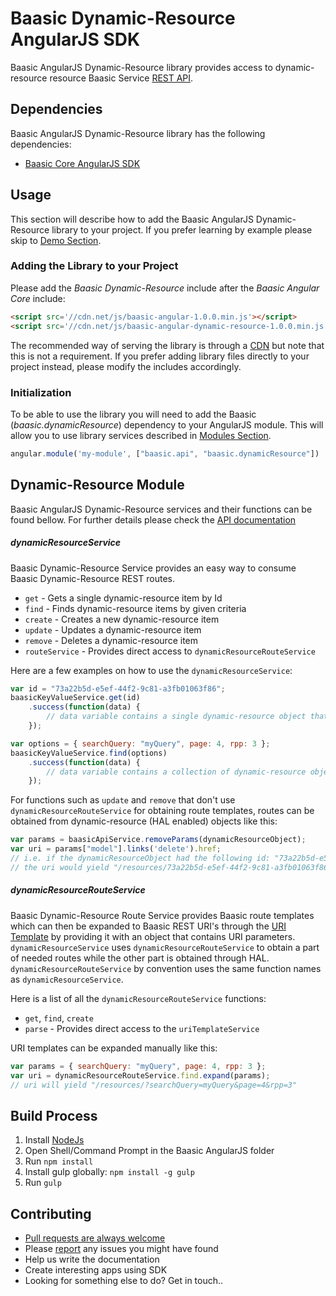 # Baasic Dynamic-Resource AngularJS SDK

Baasic AngularJS Dynamic-Resource library provides access to dynamic-resource resource Baasic Service [REST API](https://api.baasic.com).

## Dependencies

Baasic AngularJS Dynamic-Resource library has the following dependencies:

* [Baasic Core AngularJS SDK](https://github.com/Baasic/baasic-sdk-sdk-angularjs-core)

## Usage

This section will describe how to add the Baasic AngularJS Dynamic-Resource library to your project. If you prefer learning by example please skip to [Demo Section](#demo).

### Adding the Library to your Project

Please add the _Baasic Dynamic-Resource_ include after the _Baasic Angular Core_ include:

```html
<script src='//cdn.net/js/baasic-angular-1.0.0.min.js'></script>
<script src='//cdn.net/js/baasic-angular-dynamic-resource-1.0.0.min.js'></script>
```

The recommended way of serving the library is through a [CDN](http://en.wikipedia.org/wiki/Content_delivery_network) but note that this is not a requirement. If you prefer adding library files directly to your project instead, please modify the includes accordingly.


### Initialization

To be able to use the library you will need to add the Baasic (_baasic.dynamicResource_) dependency to your AngularJS module. This will allow you to use library services described in [Modules Section](#baasic-modules).

```javascript
angular.module('my-module', ["baasic.api", "baasic.dynamicResource"])
```

## Dynamic-Resource Module

Baasic AngularJS Dynamic-Resource services and their functions can be found bellow. For further details please check the [API documentation](#tba)

##### dynamicResourceService

Baasic Dynamic-Resource Service provides an easy way to consume Baasic Dynamic-Resource REST routes.

* `get` - Gets a single dynamic-resource item by Id
* `find` - Finds dynamic-resource items by given criteria
* `create` - Creates a new dynamic-resource item
* `update` - Updates a dynamic-resource item
* `remove` - Deletes a dynamic-resource item
* `routeService` - Provides direct access to `dynamicResourceRouteService`

Here are a few examples on how to use the `dynamicResourceService`:

```javascript
var id = "73a22b5d-e5ef-44f2-9c81-a3fb01063f86";
baasicKeyValueService.get(id)
    .success(function(data) {
        // data variable contains a single dynamic-resource object that match the key/id
    });
```

```javascript
var options = { searchQuery: "myQuery", page: 4, rpp: 3 };
baasicKeyValueService.find(options)
    .success(function(data) {
        // data variable contains a collection of dynamic-resource objects that match the filtering parameters
    });
```

For functions such as `update` and `remove` that don't use `dynamicResourceRouteService` for obtaining route templates, routes can be obtained from dynamic-resource (HAL enabled) objects like this:

```javascript
var params = baasicApiService.removeParams(dynamicResourceObject);
var uri = params["model"].links('delete').href;
// i.e. if the dynamicResourceObject had the following id: "73a22b5d-e5ef-44f2-9c81-a3fb01063f86"
// the uri would yield "/resources/73a22b5d-e5ef-44f2-9c81-a3fb01063f86"
```

##### dynamicResourceRouteService

Baasic Dynamic-Resource Route Service provides Baasic route templates which can then be expanded to Baasic REST URI's through the [URI Template](https://github.com/Baasic/uritemplate-js) by providing it with an object that contains URI parameters. `dynamicResourceService` uses `dynamicResourceRouteService` to obtain a part of needed routes while the other part is obtained through HAL. `dynamicResourceRouteService` by convention uses the same function names as `dynamicResourceService`.

Here is a list of all the `dynamicResourceRouteService` functions:

* `get`, `find`, `create`
* `parse` - Provides direct access to the `uriTemplateService`

URI templates can be expanded manually like this:

```javascript
var params = { searchQuery: "myQuery", page: 4, rpp: 3 };
var uri = dynamicResourceRouteService.find.expand(params);
// uri will yield "/resources/?searchQuery=myQuery&page=4&rpp=3"
```

## Build Process

1. Install [NodeJs](http://nodejs.org/download/)
2. Open Shell/Command Prompt in the Baasic AngularJS folder
3. Run `npm install`
4. Install gulp globally: `npm install -g gulp`
5. Run `gulp`

## Contributing

* [Pull requests are always welcome](https://github.com/Baasic/baasic-sdk-sdk-angularjs-core#pull-requests-are-always-welcome)
* Please [report](https://github.com/Baasic/baasic-sdk-sdk-angularjs-core#issue-reporting) any issues you might  have found
* Help us write the documentation
* Create interesting apps using SDK
* Looking for something else to do? Get in touch..
